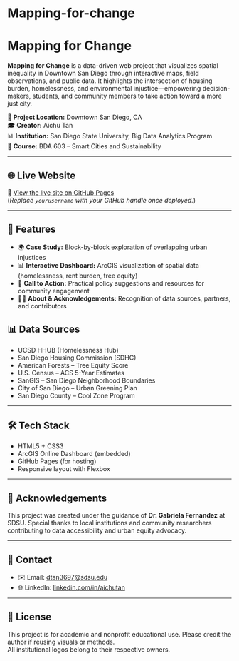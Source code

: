 # Mapping-for-change
# Mapping for Change

**Mapping for Change** is a data-driven web project that visualizes spatial inequality in Downtown San Diego through interactive maps, field observations, and public data. It highlights the intersection of housing burden, homelessness, and environmental injustice—empowering decision-makers, students, and community members to take action toward a more just city.

📍 **Project Location:** Downtown San Diego, CA  
🎓 **Creator:** Aichu Tan  
📊 **Institution:** San Diego State University, Big Data Analytics Program  
📅 **Course:** BDA 603 – Smart Cities and Sustainability

---

## 🌐 Live Website

🔗 [View the live site on GitHub Pages](https://yourusername.github.io/mapping-for-change/)  
(*Replace `yourusername` with your GitHub handle once deployed.*)

---

## 📌 Features

- 🌍 **Case Study:** Block-by-block exploration of overlapping urban injustices
- 📊 **Interactive Dashboard:** ArcGIS visualization of spatial data (homelessness, rent burden, tree equity)
- 📣 **Call to Action:** Practical policy suggestions and resources for community engagement
- 🙋‍♀️ **About & Acknowledgements:** Recognition of data sources, partners, and contributors


## 📊 Data Sources

- UCSD HHUB (Homelessness Hub)
- San Diego Housing Commission (SDHC)
- American Forests – Tree Equity Score
- U.S. Census – ACS 5-Year Estimates
- SanGIS – San Diego Neighborhood Boundaries
- City of San Diego – Urban Greening Plan
- San Diego County – Cool Zone Program

---

## 🛠️ Tech Stack

- HTML5 + CSS3
- ArcGIS Online Dashboard (embedded)
- GitHub Pages (for hosting)
- Responsive layout with Flexbox

---

## 📢 Acknowledgements

This project was created under the guidance of **Dr. Gabriela Fernandez** at SDSU. Special thanks to local institutions and community researchers contributing to data accessibility and urban equity advocacy.

---

## 🤝 Contact

- ✉️ Email: [dtan3697@sdsu.edu](mailto:dtan3697@sdsu.edu)  
- 🌐 LinkedIn: [linkedin.com/in/aichutan](https://www.linkedin.com/in/aichutan/)

---

## 📘 License

This project is for academic and nonprofit educational use. Please credit the author if reusing visuals or methods.  
All institutional logos belong to their respective owners.
